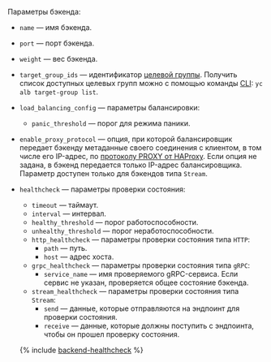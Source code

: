 Параметры бэкенда:
* `name` — имя бэкенда.
* `port` — порт бэкенда.
* `weight` — вес бэкенда.
* `target_group_ids` — идентификатор [целевой группы](../../application-load-balancer/concepts/target-group.md). Получить список доступных целевых групп можно с помощью команды [CLI](../../cli/): `yc alb target-group list`.
* `load_balancing_config` — параметры балансировки:
  * `panic_threshold` — порог для режима паники.
* `enable_proxy_protocol` — опция, при которой балансировщик передает бэкенду метаданные своего соединения с клиентом, в том числе его IP-адрес, по [протоколу PROXY от HAProxy](https://www.haproxy.org/download/1.9/doc/proxy-protocol.txt). Если опция не задана, в бэкенд передается только IP-адрес балансировщика. Параметр доступен только для бэкендов типа `Stream`.
* `healthcheck` — параметры проверки состояния:
  * `timeout` — таймаут.
  * `interval` — интервал.
  * `healthy_threshold` — порог работоспособности.
  * `unhealthy_threshold` — порог неработоспособности.
  * `http_healthcheck` — параметры проверки состояния типа `HTTP`:
    * `path` — путь.
    * `host` — адрес хоста.
  * `grpc_healthcheck` — параметры проверки состояния типа `gRPC`:
    * `service_name` — имя проверяемого gRPC-сервиса. Если сервис не указан, проверяется общее состояние бэкенда.
  * `stream_healthcheck` — параметры проверки состояния типа `Stream`:
    * `send` — данные, которые отправляются на эндпоинт для проверки состояния.
    * `receive` — данные, которые должны поступить с эндпоинта, чтобы он прошел проверку состояния.

  {% include [backend-healthcheck](./backend-healthcheck.md) %}